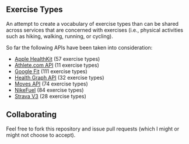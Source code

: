 Exercise Types
--------------

An attempt to create a vocabulary of exercise types than can be shared across services that are concerned with exercises (i.e., physical activities such as hiking, walking, running, or cycling).

So far the following APIs have been taken into consideration:

* [Apple HealthKit](applehealthkit.md) (57 exercise types)
* [Athlete.com API](athlete.com.md) (11 exercise types)
* [Google Fit](googlefit.md) (111 exercise types)
* [Health Graph API](healthgraph.md) (32 exercise types)
* [Moves API](moves.md) (74 exercise types)
* [NikeFuel](nikefuel.md) (84 exercise types)
* [Strava V3](strava-v3.md) (28 exercise types)

Collaborating
-------------

Feel free to fork this repository and issue pull requests (which I might or might not choose to accept).